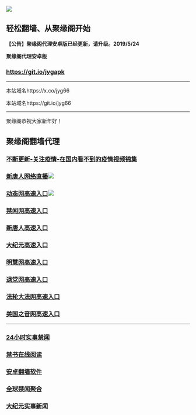![](https://raw.githubusercontent.com/hao369/a/master/j.jpg)



## 轻松翻墙、从聚缘阁开始



**【公告】聚缘阁代理安卓版已经更新，请升级。2019/5/24**

 
**聚缘阁代理安卓版**
### https://git.io/jygapk  

***

本站域名https://x.co/jyg66 

本站域名https://git.io/jyg66



***

聚缘阁恭祝大家新年好！




## 聚缘阁翻墙代理 

### [不断更新-关注疫情-在国内看不到的疫情视频锦集](http://jyg2.15bg172.am/)

### [新唐人网络直播](http://df3.rt5.rigdirt.com/dh/)![](https://raw.githubusercontent.com/hao369/a/master/tj.gif)

### [动态网高速入口](http://df3.rt5.rigdirt.com/6/2587/520)![](https://raw.githubusercontent.com/hao369/a/master/jygdl.gif)

### [禁闻网高速入口](https://lvfoxy9qf0.execute-api.ap-northeast-1.amazonaws.com/va)

### [新唐人高速入口](http://df3.rt5.rigdirt.com/6/454232/5)

### [大纪元高速入口](http://df3.rt5.rigdirt.com/6/454232/7)

### [明慧网高速入口](http://df3.rt5.rigdirt.com/6/454232/3)

### [退党网高速入口](http://df3.rt5.rigdirt.com/6/454232/8)

### [法轮大法网高速入口](http://df3.rt5.rigdirt.com/6/5232/15)

### [美国之音网高速入口](http://df3.rt5.rigdirt.com/6/5232/18)




***






### [24小时实事禁闻](https://git.io/fj3Go)

### [禁书在线阅读](https://github.com/txyzum203/djy/blob/master/gb/9p.md?flntdtv#1)


### [安卓翻墙软件](https://git.io/afq)

### [全球禁闻聚合](https://github.com/gfw-breaker/banned-news1/blob/master/README.md)

### [大纪元实事新闻](https://git.io/fjmgE)






